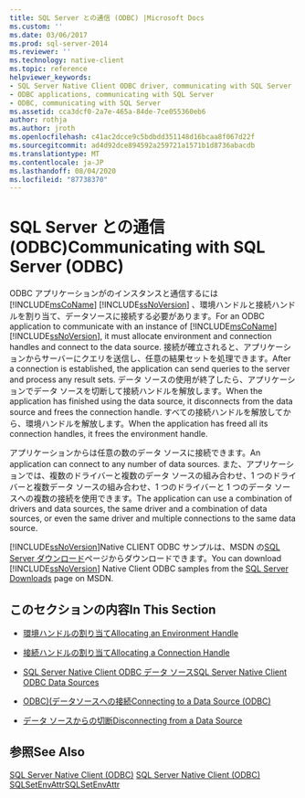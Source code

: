```yaml
---
title: SQL Server との通信 (ODBC) |Microsoft Docs
ms.custom: ''
ms.date: 03/06/2017
ms.prod: sql-server-2014
ms.reviewer: ''
ms.technology: native-client
ms.topic: reference
helpviewer_keywords:
- SQL Server Native Client ODBC driver, communicating with SQL Server
- ODBC applications, communicating with SQL Server
- ODBC, communicating with SQL Server
ms.assetid: cca3dcf0-2a7e-465a-84de-7ce055360eb6
author: rothja
ms.author: jroth
ms.openlocfilehash: c41ac2dcce9c5bdbdd351148d16bcaa8f067d22f
ms.sourcegitcommit: ad4d92dce894592a259721a1571b1d8736abacdb
ms.translationtype: MT
ms.contentlocale: ja-JP
ms.lasthandoff: 08/04/2020
ms.locfileid: "87738370"
---
```

# <a name="communicating-with-sql-server-odbc"></a><span data-ttu-id="10b6d-102">SQL Server との通信 (ODBC)</span><span class="sxs-lookup"><span data-stu-id="10b6d-102">Communicating with SQL Server (ODBC)</span></span>
  <span data-ttu-id="10b6d-103">ODBC アプリケーションがのインスタンスと通信するには [!INCLUDE[msCoName](../../includes/msconame-md.md)] [!INCLUDE[ssNoVersion](../../includes/ssnoversion-md.md)] 、環境ハンドルと接続ハンドルを割り当て、データソースに接続する必要があります。</span><span class="sxs-lookup"><span data-stu-id="10b6d-103">For an ODBC application to communicate with an instance of [!INCLUDE[msCoName](../../includes/msconame-md.md)] [!INCLUDE[ssNoVersion](../../includes/ssnoversion-md.md)], it must allocate environment and connection handles and connect to the data source.</span></span> <span data-ttu-id="10b6d-104">接続が確立されると、アプリケーションからサーバーにクエリを送信し、任意の結果セットを処理できます。</span><span class="sxs-lookup"><span data-stu-id="10b6d-104">After a connection is established, the application can send queries to the server and process any result sets.</span></span> <span data-ttu-id="10b6d-105">データ ソースの使用が終了したら、アプリケーションでデータ ソースを切断して接続ハンドルを解放します。</span><span class="sxs-lookup"><span data-stu-id="10b6d-105">When the application has finished using the data source, it disconnects from the data source and frees the connection handle.</span></span> <span data-ttu-id="10b6d-106">すべての接続ハンドルを解放してから、環境ハンドルを解放します。</span><span class="sxs-lookup"><span data-stu-id="10b6d-106">When the application has freed all its connection handles, it frees the environment handle.</span></span>  
  
 <span data-ttu-id="10b6d-107">アプリケーションからは任意の数のデータ ソースに接続できます。</span><span class="sxs-lookup"><span data-stu-id="10b6d-107">An application can connect to any number of data sources.</span></span> <span data-ttu-id="10b6d-108">また、アプリケーションでは、複数のドライバーと複数のデータ ソースの組み合わせ、1 つのドライバーと複数データ ソースの組み合わせ、1 つのドライバーと 1 つのデータ ソースへの複数の接続を使用できます。</span><span class="sxs-lookup"><span data-stu-id="10b6d-108">The application can use a combination of drivers and data sources, the same driver and a combination of data sources, or even the same driver and multiple connections to the same data source.</span></span>  
  
 <span data-ttu-id="10b6d-109">[!INCLUDE[ssNoVersion](../../includes/ssnoversion-md.md)]Native CLIENT ODBC サンプルは、MSDN の[SQL Server ダウンロード](https://go.microsoft.com/fwlink/?LinkId=62796)ページからダウンロードできます。</span><span class="sxs-lookup"><span data-stu-id="10b6d-109">You can download [!INCLUDE[ssNoVersion](../../includes/ssnoversion-md.md)] Native Client ODBC samples from the [SQL Server Downloads](https://go.microsoft.com/fwlink/?LinkId=62796) page on MSDN.</span></span>  
  
## <a name="in-this-section"></a><span data-ttu-id="10b6d-110">このセクションの内容</span><span class="sxs-lookup"><span data-stu-id="10b6d-110">In This Section</span></span>  
  
-   [<span data-ttu-id="10b6d-111">環境ハンドルの割り当て</span><span class="sxs-lookup"><span data-stu-id="10b6d-111">Allocating an Environment Handle</span></span>](allocating-an-environment-handle.md)  
  
-   [<span data-ttu-id="10b6d-112">接続ハンドルの割り当て</span><span class="sxs-lookup"><span data-stu-id="10b6d-112">Allocating a Connection Handle</span></span>](allocating-a-connection-handle.md)  
  
-   [<span data-ttu-id="10b6d-113">SQL Server Native Client ODBC データ ソース</span><span class="sxs-lookup"><span data-stu-id="10b6d-113">SQL Server Native Client ODBC Data Sources</span></span>](../../integration-services/connection-manager/data-sources.md)  
  
-   [<span data-ttu-id="10b6d-114">ODBC&#41;&#40;データソースへの接続</span><span class="sxs-lookup"><span data-stu-id="10b6d-114">Connecting to a Data Source &#40;ODBC&#41;</span></span>](connecting-to-a-data-source-odbc.md)  
  
-   [<span data-ttu-id="10b6d-115">データ ソースからの切断</span><span class="sxs-lookup"><span data-stu-id="10b6d-115">Disconnecting from a Data Source</span></span>](disconnecting-from-a-data-source.md)  
  
## <a name="see-also"></a><span data-ttu-id="10b6d-116">参照</span><span class="sxs-lookup"><span data-stu-id="10b6d-116">See Also</span></span>  
 <span data-ttu-id="10b6d-117">[SQL Server Native Client &#40;ODBC&#41;](../native-client/odbc/sql-server-native-client-odbc.md) </span><span class="sxs-lookup"><span data-stu-id="10b6d-117">[SQL Server Native Client &#40;ODBC&#41;](../native-client/odbc/sql-server-native-client-odbc.md) </span></span>  
 [<span data-ttu-id="10b6d-118">SQLSetEnvAttr</span><span class="sxs-lookup"><span data-stu-id="10b6d-118">SQLSetEnvAttr</span></span>](../native-client-odbc-api/sqlsetenvattr.md)  
  
  
